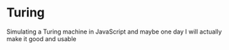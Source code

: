 # Turing
Simulating a Turing machine in JavaScript and maybe one day I will actually make it good and usable
